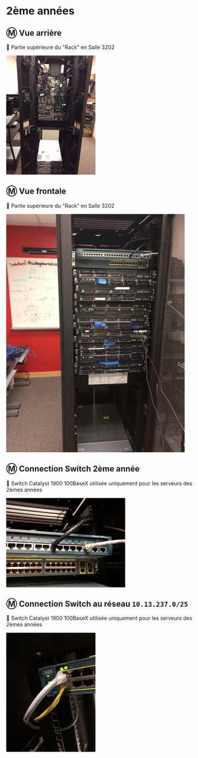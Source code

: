 # 2ème années

## :m: Vue arrière

:pushpin: Partie supérieure du "Rack" en Salle 3202

<img src="images/IMG_1845.png" width="240" height="320"></img>

## :m: Vue frontale

:pushpin: Partie supérieure du "Rack" en Salle 3202

<img src="images/IMG_1846.png"></img>


## :m: Connection Switch 2ème année

:pushpin: Switch Catalyst 1900 100BaseX utilisée uniquement pour les serveurs des 2èmes années

<img src="images/IMG_1847.JPG" width="320" height="240"></img>


## :m: Connection Switch au réseau `10.13.237.0/25`

:pushpin: Switch Catalyst 1900 100BaseX utilisée uniquement pour les serveurs des 2èmes années

<img src="images/IMG_1848.png" width="240" height="320"></img>
